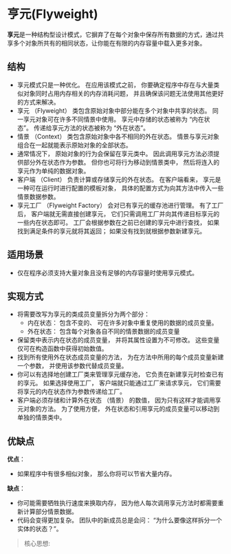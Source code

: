 # 亨元(Flyweight)

**享元**是一种结构型设计模式，它摒弃了在每个对象中保存所有数据的方式，通过共享多个对象所共有的相同状态，让你能在有限的内存容量中载入更多对象。

## 结构

- 享元模式只是一种优化。 在应用该模式之前， 你要确定程序中存在与大量类似对象同时占用内存相关的内存消耗问题， 并且确保该问题无法使用其他更好的方式来解决。
- 享元 （Flyweight） 类包含原始对象中部分能在多个对象中共享的状态。 同一享元对象可在许多不同情景中使用。 享元中存储的状态被称为 “内在状态”。 传递给享元方法的状态被称为 “外在状态”。
- 情景 （Context） 类包含原始对象中各不相同的外在状态。 情景与享元对象组合在一起就能表示原始对象的全部状态。
- 通常情况下， 原始对象的行为会保留在享元类中。 因此调用享元方法必须提供部分外在状态作为参数。 但你也可将行为移动到情景类中， 然后将连入的享元作为单纯的数据对象。
- 客户端 （Client） 负责计算或存储享元的外在状态。 在客户端看来， 享元是一种可在运行时进行配置的模板对象， 具体的配置方式为向其方法中传入一些情景数据参数。
- 享元工厂 （Flyweight Factory） 会对已有享元的缓存池进行管理。 有了工厂后， 客户端就无需直接创建享元， 它们只需调用工厂并向其传递目标享元的一些内在状态即可。 工厂会根据参数在之前已创建的享元中进行查找， 如果找到满足条件的享元就将其返回； 如果没有找到就根据参数新建享元。

## 适用场景

- 仅在程序必须支持大量对象且没有足够的内存容量时使用享元模式。

## 实现方式

- 将需要改写为享元的类成员变量拆分为两个部分：
  - 内在状态： 包含不变的、 可在许多对象中重复使用的数据的成员变量。
  - 外在状态： 包含每个对象各自不同的情景数据的成员变量
- 保留类中表示内在状态的成员变量， 并将其属性设置为不可修改。 这些变量仅可在构造函数中获得初始数值。
- 找到所有使用外在状态成员变量的方法， 为在方法中所用的每个成员变量新建一个参数， 并使用该参数代替成员变量。
- 你可以有选择地创建工厂类来管理享元缓存池， 它负责在新建享元时检查已有的享元。 如果选择使用工厂， 客户端就只能通过工厂来请求享元， 它们需要将享元的内在状态作为参数传递给工厂。
- 客户端必须存储和计算外在状态 （情景） 的数值， 因为只有这样才能调用享元对象的方法。 为了使用方便， 外在状态和引用享元的成员变量可以移动到单独的情景类中。

## 优缺点

**优点**：

- 如果程序中有很多相似对象， 那么你将可以节省大量内存。

**缺点**：

- 你可能需要牺牲执行速度来换取内存， 因为他人每次调用享元方法时都需要重新计算部分情景数据。
- 代码会变得更加复杂。 团队中的新成员总是会问： ​ “为什么要像这样拆分一个实体的状态？”。

> 核心思想:
